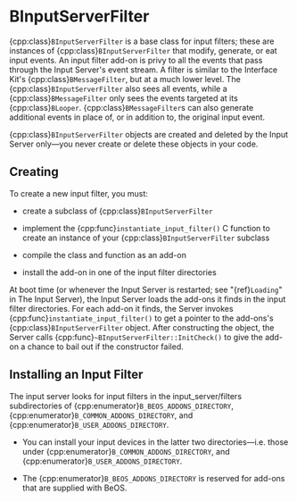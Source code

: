 # BInputServerFilter

{cpp:class}`BInputServerFilter` is a base class for input filters; these
are instances of {cpp:class}`BInputServerFilter` that modify, generate, or
eat input events. An input filter add-on is privy to all the events that
pass through the Input Server's event stream. A filter is similar to the
Interface Kit's {cpp:class}`BMessageFilter`, but at a much lower level. The
{cpp:class}`BInputServerFilter` also sees all events, while a
{cpp:class}`BMessageFilter` only sees the events targeted at its
{cpp:class}`BLooper`. {cpp:class}`BMessageFilter`s can also generate
additional events in place of, or in addition to, the original input event.

{cpp:class}`BInputServerFilter` objects are created and deleted by the
Input Server only—you never create or delete these objects in your code.

## Creating

To create a new input filter, you must:

- create a subclass of {cpp:class}`BInputServerFilter`

- implement the {cpp:func}`instantiate_input_filter()` C function to create
an instance of your {cpp:class}`BInputServerFilter` subclass

- compile the class and function as an add-on

- install the add-on in one of the input filter directories

At boot time (or whenever the Input Server is restarted; see
"{ref}`Loading`" in The Input Server), the Input Server loads the add-ons
it finds in the input filter directories. For each add-on it finds, the
Server invokes {cpp:func}`instantiate_input_filter()` to get a pointer to
the add-ons's {cpp:class}`BInputServerFilter` object. After constructing
the object, the Server calls {cpp:func}`~BInputServerFilter::InitCheck()`
to give the add-on a chance to bail out if the constructor failed.

## Installing an Input Filter

The input server looks for input filters in the input_server/filters
subdirectories of {cpp:enumerator}`B_BEOS_ADDONS_DIRECTORY`,
{cpp:enumerator}`B_COMMON_ADDONS_DIRECTORY`, and
{cpp:enumerator}`B_USER_ADDONS_DIRECTORY`.

- You can install your input devices in the latter two directories—i.e.
those under {cpp:enumerator}`B_COMMON_ADDONS_DIRECTORY`, and
{cpp:enumerator}`B_USER_ADDONS_DIRECTORY`.

- The {cpp:enumerator}`B_BEOS_ADDONS_DIRECTORY` is reserved for add-ons that
are supplied with BeOS.
